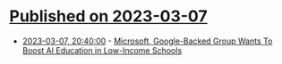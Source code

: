 # [Published on 2023-03-07](index.md)

* [2023-03-07, 20:40:00](https://news.slashdot.org/story/23/03/07/1958249/microsoft-google-backed-group-wants-to-boost-ai-education-in-low-income-schools?utm_source=rss1.0mainlinkanon&utm_medium=feed) - [Microsoft, Google-Backed Group Wants To Boost AI Education in Low-Income Schools](https://news.slashdot.org/story/23/03/07/1958249/microsoft-google-backed-group-wants-to-boost-ai-education-in-low-income-schools?utm_source=rss1.0mainlinkanon&utm_medium=feed)
